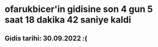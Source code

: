 # ofarukbicer'in gidisine son 4 gun 5 saat 18 dakika 42 saniye kaldi

## Gidis tarihi: 30.09.2022 :(